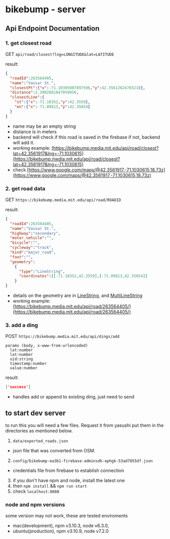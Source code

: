 # bikebump - server

## Api Endpoint Documentation

### 1. get closest road
GET
``` api/road/closest?lng=LONGITUDE&lat=LATITUDE ```

result:

```json
{
  "roadId":263564405,
  "name":"Vassar St.",
  "closestPt":{"x":-71.10305807897596,"y":42.35612624703218},
  "distance":2.3902881847059056,
  "closestLine":{
    "st":{"x":-71.10352,"y":42.3559},
    "en":{"x":-71.09813,"y":42.35854}
  }
}
```
- name may be an empty string
- distance is in meters
- backend will check if this road is saved in the firebase if not, backend will add it.
- working example: [https://bikebump.media.mit.edu/api/road/closest?lat=42.3561917&lng=-71.1030615](https://bikebump.media.mit.edu/api/road/closest?lat=42.3561917&lng=-71.1030615)
- check [https://www.google.com/maps/@42.3561917,-71.1030615,18.73z](https://www.google.com/maps/@42.3561917,-71.1030615,18.73z)

### 2. get road data

GET
``` https://bikebump.media.mit.edu/api/road/ROADID ```

result:

```json
{
  "roadId":263564405, 
  "name":"Vassar St.",
  "highway":"secondary",
  "motor_vehicle":"",
  "bicycle":"",
  "cycleway":"track",
  "kind":"major_road",
  "foot":"",
  "geometry":
    {
      "type":"LineString",
      "coordinates":[[-71.10352,42.3559],[-71.09813,42.35854]]
    }
}
```
- details on the geometry are in [LineString](https://msdn.microsoft.com/en-us/library/bb895372.aspx), and [MultiLineString](http://wiki.openstreetmap.org/wiki/Relation:multilinestring)
- working example: [https://bikebump.media.mit.edu/api/road/263564405/](https://bikebump.media.mit.edu/api/road/263564405/)

### 3. add a ding

POST
``` https://bikebump.media.mit.edu/api/dings/add ```

```
params (body, x-www-from-urlencoded)
  lat:number
  lat:number
  uid:string
  timestamp:number
  value:number
```

result:

```json
['success']
```
- handles add or append to existing ding, just need to send

## to start dev server
to run this you will need a few files. Request it from yasushi put them
in the directories as mentioned below.

1. ```data/exported_roads.json```
  - json file that was converted from OSM.
2. ```config/bikebump-ea3b1-firebase-adminsdk-ephgk-53ad7855df.json```
  - credentials file from firebase to establish connection
3. if you don't have npm and node, install the latest one
4. then ```npm install``` && ```npm run start```
5. check ```localhost:8080```

### node and npm versions
some version may not work, these are tested enviroments
- mac(development), npm v3.10.3, node v6.3.0,
- ubuntu(production), npm v3.10.9, node v7.2.0 






